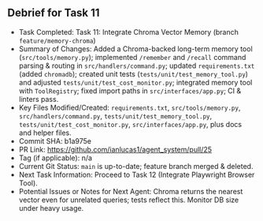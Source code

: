 ## Debrief for Task 11

- Task Completed: Task 11: Integrate Chroma Vector Memory (branch `feature/memory-chroma`)
- Summary of Changes: Added a Chroma-backed long-term memory tool (`src/tools/memory.py`); implemented `/remember` and `/recall` command parsing & routing in `src/handlers/command.py`; updated `requirements.txt` (added `chromadb`); created unit tests (`tests/unit/test_memory_tool.py`) and adjusted `tests/unit/test_cost_monitor.py`; integrated memory tool with `ToolRegistry`; fixed import paths in `src/interfaces/app.py`; CI & linters pass.
- Key Files Modified/Created: `requirements.txt`, `src/tools/memory.py`, `src/handlers/command.py`, `tests/unit/test_memory_tool.py`, `tests/unit/test_cost_monitor.py`, `src/interfaces/app.py`, plus docs and helper files.
- Commit SHA: b1a975e
- PR Link: https://github.com/ianlucas1/agent_system/pull/25
- Tag (if applicable): n/a
- Current Git Status: `main` is up-to-date; feature branch merged & deleted.
- Next Task Information: Proceed to Task 12 (Integrate Playwright Browser Tool).
- Potential Issues or Notes for Next Agent: Chroma returns the nearest vector even for unrelated queries; tests reflect this. Monitor DB size under heavy usage. 